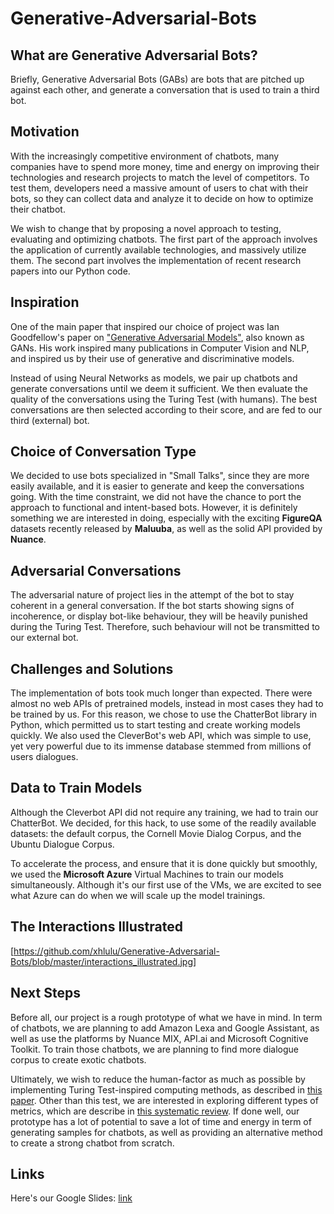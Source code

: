 # Generative-Adversarial-Bots

## What are Generative Adversarial Bots?
Briefly, Generative Adversarial Bots (GABs) are bots that are pitched up against each other, and generate a conversation that is used to train a third bot.

## Motivation
With the increasingly competitive environment of chatbots, many companies have to spend more money, time and energy on improving their technologies and research projects to match the level of competitors. To test them, developers need a massive amount of users to chat with their bots, so they can collect data and analyze it to decide on how to optimize their chatbot.

We wish to change that by proposing a novel approach to testing, evaluating and optimizing chatbots. The first part of the approach involves the application of currently available technologies, and massively utilize them. The second part involves the implementation of recent research papers into our Python code.

## Inspiration
One of the main paper that inspired our choice of project was Ian Goodfellow's paper on ["Generative Adversarial Models"](https://arxiv.org/abs/1406.2661), also known as GANs. His work inspired many publications in Computer Vision and NLP, and inspired us by their use of generative and discriminative models.

Instead of using Neural Networks as models, we pair up chatbots and generate conversations until we deem it sufficient. We then evaluate the quality of the conversations using the Turing Test (with humans). The best conversations are then selected according to their score, and are fed to our third (external) bot.

## Choice of Conversation Type
We decided to use bots specialized in "Small Talks", since they are more easily available, and it is easier to generate and keep the conversations going. With the time constraint, we did not have the chance to port the approach to functional and intent-based bots. However, it is definitely something we are interested in doing, especially with the exciting **FigureQA** datasets recently released by **Maluuba**, as well as the solid API provided by **Nuance**.

## Adversarial Conversations
The adversarial nature of project lies in the attempt of the bot to stay coherent in a general conversation. If the bot starts showing signs of incoherence, or display bot-like behaviour, they will be heavily punished during the Turing Test. Therefore, such behaviour will not be transmitted to our external bot.

## Challenges and Solutions
The implementation of bots took much longer than expected. There were almost no web APIs of pretrained models, instead in most cases they had to be trained by us. For this reason, we chose to use the ChatterBot library in Python, which permitted us to start testing and create working models quickly. We also used the CleverBot's web API, which was simple to use, yet very powerful due to its immense database stemmed from millions of users dialogues.

## Data to Train Models
Although the Cleverbot API did not require any training, we had to train our ChatterBot. We decided, for this hack, to use some of the readily available datasets: the default corpus, the Cornell Movie Dialog Corpus, and the Ubuntu Dialogue Corpus.

To accelerate the process, and ensure that it is done quickly but smoothly, we used the **Microsoft Azure** Virtual Machines to train our models simultaneously. Although it's our first use of the VMs, we are excited to see what Azure can do when we will scale up the model trainings.

## The Interactions Illustrated
[https://github.com/xhlulu/Generative-Adversarial-Bots/blob/master/interactions_illustrated.jpg]

## Next Steps
Before all, our project is a rough prototype of what we have in mind. In term of chatbots, we are planning to add Amazon Lexa and Google Assistant, as well as use the platforms by Nuance MIX, API.ai and Microsoft Cognitive Toolkit. To train those chatbots, we are planning to find more dialogue corpus to create exotic chatbots. 

Ultimately, we wish to reduce the human-factor as much as possible by implementing Turing Test-inspired computing methods, as described in [this paper](https://arxiv.org/pdf/1701.06547.pdf). Other than this test, we are interested in exploring different types of metrics, which are describe in [this systematic review](https://arxiv.org/ftp/arxiv/papers/1704/1704.04579.pdf). If done well, our prototype has a lot of potential to save a lot of time and energy in term of generating samples for chatbots, as well as providing an alternative method to create a strong chatbot from scratch.

## Links
Here's our Google Slides: [link](https://docs.google.com/presentation/d/1MjSdeB57STukNT04J7WG1fOLMiktLi9YsH4rbOxnznI/edit?usp=sharing)
